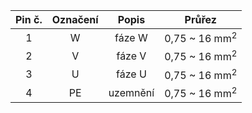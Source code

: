 | **Pin č.** | **Označení** | **Popis** | **Průřez** |
| :---: | :---: | :---: | :---: |
| 1 | W | fáze W | 0,75 ~ 16 mm<sup>2</sup> |
| 2 | V | fáze V | 0,75 ~ 16 mm<sup>2</sup> |
| 3 | U | fáze U | 0,75 ~ 16 mm<sup>2</sup> |
| 4 | PE | uzemnění | 0,75 ~ 16 mm<sup>2</sup> |
